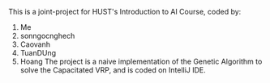 This is a joint-project for HUST's Introduction to AI Course, coded by:
1. Me
2. sonngocnghech
3. Caovanh
4. TuanDUng
5. Hoang
The project is a naive implementation of the Genetic Algorithm to solve the Capacitated VRP, and is coded on IntelliJ IDE.
